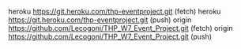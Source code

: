 heroku	https://git.heroku.com/thp-eventproject.git (fetch)
heroku	https://git.heroku.com/thp-eventproject.git (push)
origin	https://github.com/Lecogoni/THP_W7_Event_Project.git (fetch)
origin	https://github.com/Lecogoni/THP_W7_Event_Project.git (push)